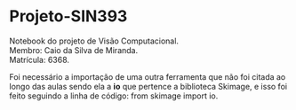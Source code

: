 # Projeto-SIN393
Notebook do projeto de Visão Computacional.  
Membro: Caio da Silva de Miranda.  
Matrícula: 6368.  
  
  Foi necessário a importação de uma outra ferramenta que não foi citada ao longo das aulas sendo ela a **io** que pertence a biblioteca Skimage, e isso foi feito seguindo a linha de código: from skimage import io.

